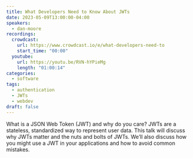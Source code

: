 ```yaml
---
title: What Developers Need to Know About JWTs
date: 2023-05-09T13:00:00-04:00
speakers:
  - dan-moore
recordings:
  crowdcast:
    url: https://www.crowdcast.io/e/what-developers-need-to
    start_time: "00:00"
  youtube:
    url: https://youtu.be/RVN-hYPieMg
    length: "01:00:14"
categories:
  - software
tags:
  - authentication
  - JWTs
  - webdev
draft: false
---
```


What is a JSON Web Token (JWT) and why do you care? JWTs are a stateless, standardized way to represent user data. This talk will discuss why JWTs matter and the nuts and bolts of JWTs. We’ll also discuss how you might use a JWT in your applications and how to avoid common mistakes.